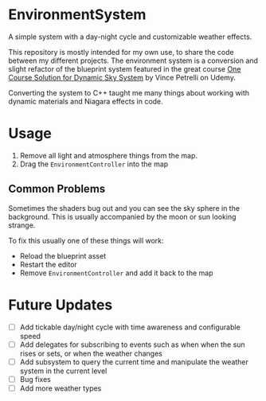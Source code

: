 # EnvironmentSystem
 A simple system with a day-night cycle and customizable weather effects. 

This repository is mostly intended for my own use, to share the code between my different projects. The environment system is a conversion and slight refactor of the blueprint system featured in the great course [One Course Solution for Dynamic Sky System](https://www.udemy.com/course/unreal-engine-5one-course-solution-for-sky-weather-system/) by Vince Petrelli on Udemy.

Converting the system to C++ taught me many things about working with dynamic materials and Niagara effects in code.

# Usage
1. Remove all light and atmosphere things from the map.
2. Drag the `EnvironmentController` into the map

## Common Problems
Sometimes the shaders bug out and you can see the sky sphere in the background. This is usually accompanied by the moon or sun looking strange.

To fix this usually one of these things will work:
- Reload the blueprint asset
- Restart the editor
- Remove `EnvironmentController` and add it back to the map

# Future Updates

 - [ ] Add tickable day/night cycle with time awareness and configurable speed
 - [ ] Add delegates for subscribing to events such as when when the sun rises or sets, or when the weather changes 
 - [ ] Add subsystem to query the current time and manipulate the weather system in the current level
 - [ ] Bug fixes
 - [ ] Add more weather types

